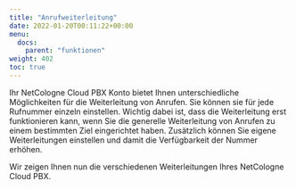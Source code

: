 ```yaml
---
title: "Anrufweiterleitung"
date: 2022-01-20T00:11:22+00:00
menu:
  docs:
    parent: "funktionen"
weight: 402
toc: true
---
```


Ihr NetCologne Cloud PBX Konto bietet Ihnen unterschiedliche Möglichkeiten für die Weiterleitung von Anrufen. Sie können sie für jede Rufnummer einzeln einstellen. Wichtig dabei ist, dass die Weiterleitung erst funktionieren kann, wenn Sie die generelle Weiterleitung von Anrufen zu einem bestimmten Ziel eingerichtet haben. Zusätzlich können Sie eigene Weiterleitungen einstellen und damit die Verfügbarkeit der Nummer erhöhen.

Wir zeigen Ihnen nun die verschiedenen Weiterleitungen Ihres NetCologne Cloud PBX.